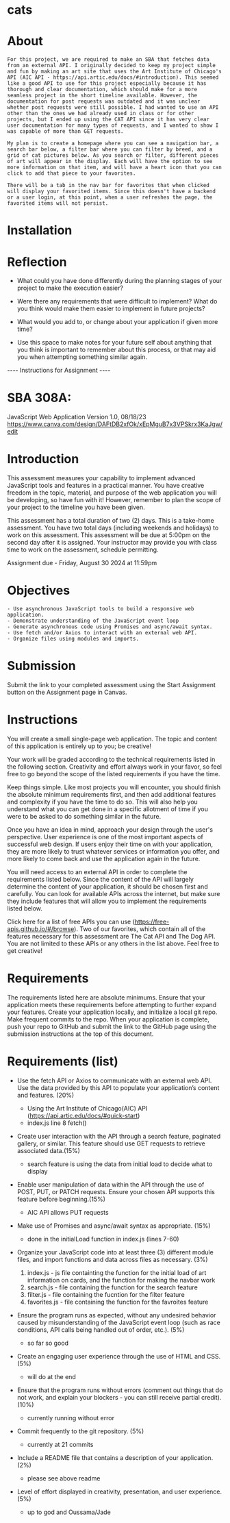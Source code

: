 # cats

# About 

    For this project, we are required to make an SBA that fetches data from an external API. I originally decided to keep my project simple and fun by making an art site that uses the Art Institute of Chicago's API (AIC API - https://api.artic.edu/docs/#introduction). This seemed like a good API to use for this project especially because it has thorough and clear documentation, which should make for a more seamless project in the short timeline available. However, the documentation for post requests was outdated and it was unclear whether post requests were still possible. I had wanted to use an API other than the ones we had already used in class or for other projects, but I ended up using the CAT API since it has very clear user documentation for many types of requests, and I wanted to show I was capable of more than GET requests. 

    My plan is to create a homepage where you can see a navigation bar, a search bar below, a filter bar where you can filter by breed, and a grid of cat pictures below. As you search or filter, different pieces of art will appear in the display. Each will have the option to see more information on that item, and will have a heart icon that you can click to add that piece to your favorites. 

    There will be a tab in the nav bar for favorites that when clicked will display your favorited items. Since this doesn't have a backend or a user login, at this point, when a user refreshes the page, the favorited items will not persist. 

# Installation 

# Reflection 

- What could you have done differently during the planning stages of your project to make the execution easier?

- Were there any requirements that were difficult to implement? What do you think would make them easier to implement in future projects?

- What would you add to, or change about your application if given more time?

- Use this space to make notes for your future self about anything that you think is important to remember about this process, or that may aid you when attempting something similar again.


---- Instructions for Assignment ----

# SBA 308A: 
JavaScript Web Application
Version 1.0, 08/18/23
https://www.canva.com/design/DAFtDB2xfOk/xEpMguB7x3VPSkrx3KaJgw/edit

# Introduction
This assessment measures your capability to implement advanced JavaScript tools and features in a practical manner. You have creative freedom in the topic, material, and purpose of the web application you will be developing, so have fun with it! However, remember to plan the scope of your project to the timeline you have been given.

This assessment has a total duration of two (2) days. This is a take-home assessment.
You have two total days (including weekends and holidays) to work on this assessment. This assessment will be due at 5:00pm on the second day after it is assigned. Your instructor may provide you with class time to work on the assessment, schedule permitting.

Assignment due - Friday, August 30 2024 at 11:59pm

# Objectives
    - Use asynchronous JavaScript tools to build a responsive web application.
    - Demonstrate understanding of the JavaScript event loop
    - Generate asynchronous code using Promises and async/await syntax.
    - Use fetch and/or Axios to interact with an external web API.
    - Organize files using modules and imports.

# Submission
Submit the link to your completed assessment using the Start Assignment button on the Assignment page in Canvas.

# Instructions
You will create a small single-page web application. The topic and content of this application is entirely up to you; be creative!

Your work will be graded according to the technical requirements listed in the following section. Creativity and effort always work in your favor, so feel free to go beyond the scope of the listed requirements if you have the time.

Keep things simple. Like most projects you will encounter, you should finish the absolute minimum requirements first, and then add additional features and complexity if you have the time to do so. This will also help you understand what you can get done in a specific allotment of time if you were to be asked to do something similar in the future.

Once you have an idea in mind, approach your design through the user's perspective. User experience is one of the most important aspects of successful web design. If users enjoy their time on with your application, they are more likely to trust whatever services or information you offer, and more likely to come back and use the application again in the future.

You will need access to an external API in order to complete the requirements listed below. Since the content of the API will largely determine the content of your application, it should be chosen first and carefully. You can look for available APIs across the internet, but make sure they include features that will allow you to implement the requirements listed below.

Click here for a list of free APIs you can use (https://free-apis.github.io/#/browse). Two of our favorites, which contain all of the features necessary for this assessment are The Cat API and The Dog API. You are not limited to these APIs or any others in the list above. Feel free to get creative! 

# Requirements
The requirements listed here are absolute minimums. Ensure that your application meets these requirements before attempting to further expand your features.
Create your application locally, and initialize a local git repo. Make frequent commits to the repo. When your application is complete, push your repo to GitHub and submit the link to the GitHub page using the submission instructions at the top of this document.

# Requirements (list)
- Use the fetch API or Axios to communicate with an external web API. Use the data provided by this API to populate your application’s content and features. (20%)

    - Using the Art Institute of Chicago(AIC) API (https://api.artic.edu/docs/#quick-start)
    - index.js line 8 fetch()

- Create user interaction with the API through a search feature, paginated gallery, or similar. This feature should use GET requests to retrieve associated data.(15%)
    - search feature is using the data from initial load to decide what to display 

- Enable user manipulation of data within the API through the use of POST, PUT, or PATCH requests. Ensure your chosen API supports this feature before beginning.(15%)
    - AIC API allows PUT requests 

- Make use of Promises and async/await syntax as appropriate. (15%)
    - done in the initialLoad function in index.js (lines 7-60)

- Organize your JavaScript code into at least three (3) different module files, and import functions and data across files as necessary. (3%)
    1. index.js - js file containting the function for the initial load of art information on cards, and the function for making the navbar work 
    2. search.js - file containing the function for the search feature 
    3. filter.js - file containing the fucntion for the filter feature 
    4. favorites.js - file containing the function for the favroites feature 

- Ensure the program runs as expected, without any undesired behavior caused by misunderstanding of the JavaScript event loop (such as race conditions, API calls being handled out of order, etc.). (5%)
    - so far so good

- Create an engaging user experience through the use of HTML and CSS. (5%)
    - will do at the end

- Ensure that the program runs without errors (comment out things that do not work, and explain your blockers - you can still receive partial credit). (10%)
    - currently running without error 

- Commit frequently to the git repository. (5%)
    - currently at 21 commits 

- Include a README file that contains a description of your application. (2%)
    - please see above readme 

- Level of effort displayed in creativity, presentation, and user experience. (5%)
    - up to god and Oussama/Jade
